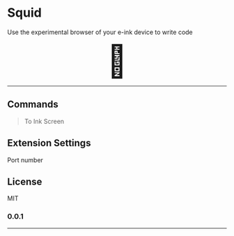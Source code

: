 # Squid 

Use the experimental browser of your e-ink device to write code

<div style="text-align:center; font-size: 72px;">
 🐙
</div>

---

## Commands

> To Ink Screen

## Extension Settings

Port number

## License

MIT

### 0.0.1


-----------------------------------------------------------------------------------------------------------
